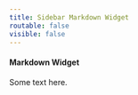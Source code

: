 ```yaml
---
title: Sidebar Markdown Widget
routable: false
visible: false
---
```


#### Markdown Widget

Some text here.
